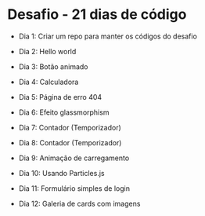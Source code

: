 # Desafio - 21 dias de código

- Dia 1: Criar um repo para manter os códigos do desafio
- Dia 2: Hello world
- Dia 3: Botão animado
- Dia 4: Calculadora
- Dia 5: Página de erro 404
- Dia 6: Efeito glassmorphism
- Dia 7: Contador (Temporizador)

- Dia 8: Contador (Temporizador)
- Dia 9: Animação de carregamento
- Dia 10: Usando Particles.js
- Dia 11: Formulário simples de login
- Dia 12: Galeria de cards com imagens
